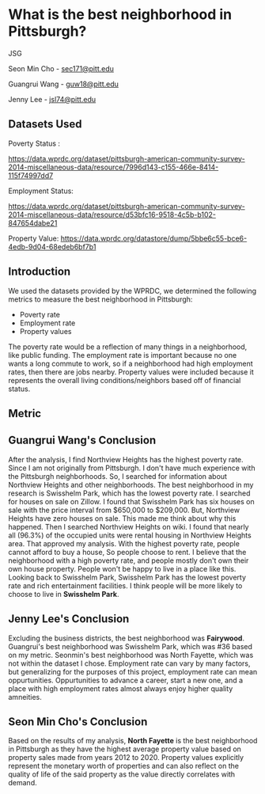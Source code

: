 # What is the best neighborhood in Pittsburgh?
JSG

Seon Min Cho - sec171@pitt.edu

Guangrui Wang - guw18@pitt.edu

Jenny Lee - jsl74@pitt.edu

## Datasets Used

Poverty Status :

https://data.wprdc.org/dataset/pittsburgh-american-community-survey-2014-miscellaneous-data/resource/7996d143-c155-466e-8414-115f74997dd7

Employment Status: 

https://data.wprdc.org/dataset/pittsburgh-american-community-survey-2014-miscellaneous-data/resource/d53bfc16-9518-4c5b-b102-847654dabe21

Property Value:
https://data.wprdc.org/datastore/dump/5bbe6c55-bce6-4edb-9d04-68edeb6bf7b1


## Introduction
We used the datasets provided by the WPRDC, we determined the following metrics to measure the best neighborhood in Pittsburgh:
- Poverty rate
- Employment rate
- Property values

The poverty rate would be a reflection of many things in a neighborhood, like public funding. The employment rate is important because no one wants a long commute to work, so if a neighborhood had high employment rates, then there are jobs nearby. Property values were included because it represents the overall living conditions/neighbors based off of financial status.  


## Metric



## Guangrui Wang's Conclusion

After the analysis, I find Northview Heights has the highest poverty rate. Since I am not originally from Pittsburgh. I don't have much experience with the Pittsburgh neighborhoods. So, I searched for information about Northview Heights and other neighborhoods. The best neighborhood in my research is Swisshelm Park, which has the lowest poverty rate. I searched for houses on sale on Zillow. I found that Swisshelm Park has six houses on sale with the price interval from $650,000 to $209,000. But, Northview Heights have zero houses on sale. This made me think about why this happened. Then I searched Northview Heights on wiki. I found that nearly all (96.3%) of the occupied units were rental housing in Northview Heights area. That approved my analysis. With the highest poverty rate, people cannot afford to buy a house, So people choose to rent. I believe that the neighborhood with a high poverty rate, and people mostly don't own their own house property. People won't be happy to live in a place like this. Looking back to Swisshelm Park, Swisshelm Park has the lowest poverty rate and rich entertainment facilities. I think people will be more likely to choose to live in **Swisshelm Park**.

## Jenny Lee's Conclusion
Excluding the business districts, the best neighborhood was **Fairywood**. Guangrui's best neighborhood was Swisshelm Park, which was #36 based on my metric. Seonmin's best neighborhood was North Fayette, which was not within the dataset I chose. Employment rate can vary by many factors, but generalizing for the purposes of this project, employment rate can mean oppurtunities. Oppurtunities to advance a career, start a new one, and a place with high employment rates almost always enjoy higher quality amneities.

## Seon Min Cho's Conclusion
Based on the results of my analysis, **North Fayette** is the best neighborhood in Pittsburgh as they have the highest average property value based on property sales made from years 2012 to 2020. Property values explicitly represent the monetary worth of properties and can also reflect on the quality of life of the said property as the value directly correlates with demand. 

